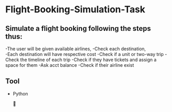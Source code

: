 # Flight-Booking-Simulation-Task
 ## Simulate a flight booking following the steps thus:
  -The user will be given available airlines, 
  -Check each destination,  
  -Each destination will have respective cost
  -Check if a unit or two-way trip 
  -Check the timeline of each trip 
  -Check if they have tickets and assign a space for them 
  -Ask acct balance -Check if their airline exist

## Tool
- Python
  
  🙂
